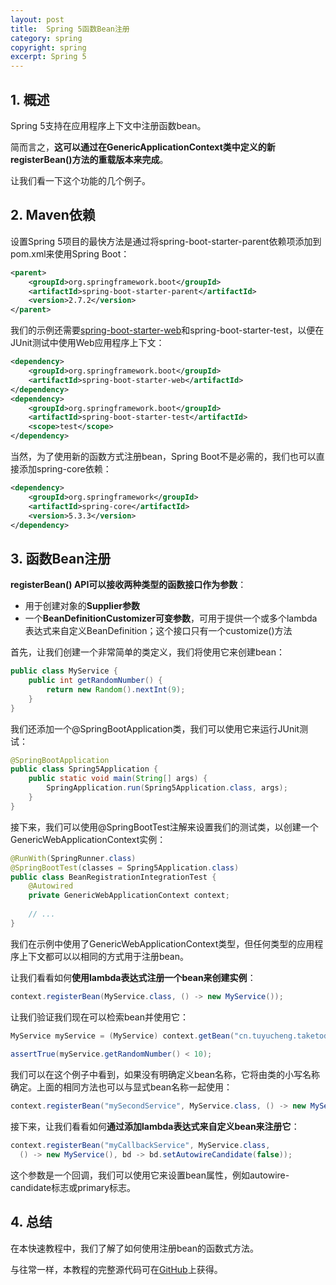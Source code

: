 ```yaml
---
layout: post
title:  Spring 5函数Bean注册
category: spring
copyright: spring
excerpt: Spring 5
---
```


## 1. 概述

Spring 5支持在应用程序上下文中注册函数bean。

简而言之，**这可以通过在GenericApplicationContext类中定义的新registerBean()方法的重载版本来完成**。

让我们看一下这个功能的几个例子。

## 2. Maven依赖

设置Spring 5项目的最快方法是通过将spring-boot-starter-parent依赖项添加到pom.xml来使用Spring Boot：

```xml
<parent>
    <groupId>org.springframework.boot</groupId>
    <artifactId>spring-boot-starter-parent</artifactId>
    <version>2.7.2</version>
</parent>
```

我们的示例还需要[spring-boot-starter-web](https://search.maven.org/search?q=a:spring-boot-starter-web)和spring-boot-starter-test，以便在JUnit测试中使用Web应用程序上下文：

```xml
<dependency>
    <groupId>org.springframework.boot</groupId>
    <artifactId>spring-boot-starter-web</artifactId>
</dependency>
<dependency>
    <groupId>org.springframework.boot</groupId>
    <artifactId>spring-boot-starter-test</artifactId>
    <scope>test</scope>
</dependency>
```

当然，为了使用新的函数方式注册bean，Spring Boot不是必需的，我们也可以直接添加spring-core依赖：

```xml
<dependency>
    <groupId>org.springframework</groupId>
    <artifactId>spring-core</artifactId>
    <version>5.3.3</version>
</dependency>
```

## 3. 函数Bean注册

**registerBean() API可以接收两种类型的函数接口作为参数**：

-   用于创建对象的**Supplier参数**
-   一个**BeanDefinitionCustomizer可变参数**，可用于提供一个或多个lambda表达式来自定义BeanDefinition；这个接口只有一个customize()方法

首先，让我们创建一个非常简单的类定义，我们将使用它来创建bean：

```java
public class MyService {
    public int getRandomNumber() {
        return new Random().nextInt(9);
    }
}
```

我们还添加一个@SpringBootApplication类，我们可以使用它来运行JUnit测试：

```java
@SpringBootApplication
public class Spring5Application {
    public static void main(String[] args) {
        SpringApplication.run(Spring5Application.class, args);
    }
}
```

接下来，我们可以使用@SpringBootTest注解来设置我们的测试类，以创建一个GenericWebApplicationContext实例：

```java
@RunWith(SpringRunner.class)
@SpringBootTest(classes = Spring5Application.class)
public class BeanRegistrationIntegrationTest {
    @Autowired
    private GenericWebApplicationContext context;
   
    // ...
}
```

我们在示例中使用了GenericWebApplicationContext类型，但任何类型的应用程序上下文都可以以相同的方式用于注册bean。

让我们看看如何**使用lambda表达式注册一个bean来创建实例**：

```java
context.registerBean(MyService.class, () -> new MyService());
```

让我们验证我们现在可以检索bean并使用它：

```java
MyService myService = (MyService) context.getBean("cn.tuyucheng.taketoday.functional.MyService"); 
 
assertTrue(myService.getRandomNumber() < 10);
```

我们可以在这个例子中看到，如果没有明确定义bean名称，它将由类的小写名称确定。上面的相同方法也可以与显式bean名称一起使用：

```java
context.registerBean("mySecondService", MyService.class, () -> new MyService());
```

接下来，让我们看看如何**通过添加lambda表达式来自定义bean来注册它**：

```java
context.registerBean("myCallbackService", MyService.class, 
  () -> new MyService(), bd -> bd.setAutowireCandidate(false));
```

这个参数是一个回调，我们可以使用它来设置bean属性，例如autowire-candidate标志或primary标志。

## 4. 总结

在本快速教程中，我们了解了如何使用注册bean的函数式方法。

与往常一样，本教程的完整源代码可在[GitHub](https://github.com/tuyucheng7/taketoday-tutorial4j/tree/master/spring-modules/spring-5)上获得。